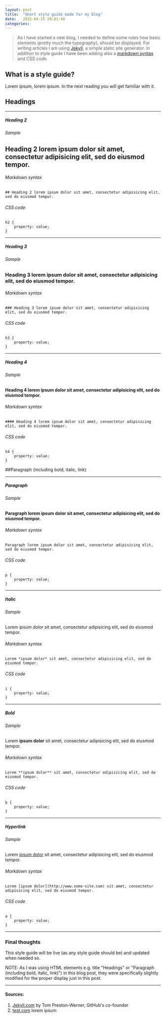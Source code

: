 ```yaml
---
layout: post
title:  "Short style guide made for my blog"
date:   2015-04-15 20:01:48
categories: 
---
```


> As I have started a new blog, I needed to define some rules how basic elements (pretty much the typography), should be displayed. For writing articles I am using [Jekyll][1], a simple static site generator. In addition to style guide I have been adding also a [markdown syntax][2] and CSS code.

## What is a style guide?

Lorem ipsum, lorem ipsum. In the next reading you will get familiar with it.

## Headings

---

##### Heading 2

###### Sample

## Heading 2 lorem ipsum dolor sit amet, consectetur adipisicing elit, sed do eiusmod tempor.

###### Markdown syntax 
    
    ## Heading 2 lorem ipsum dolor sit amet, consectetur adipisicing elit, sed do eiusmod tempor.

###### CSS code 

    h2 {
        property: value;
    }

---

##### Heading 3

###### Sample

### Heading 3 lorem ipsum dolor sit amet, consectetur adipisicing elit, sed do eiusmod tempor.

###### Markdown syntax 
    
    ### Heading 3 lorem ipsum dolor sit amet, consectetur adipisicing elit, sed do eiusmod tempor.

###### CSS code 

    h3 {
        property: value;
    }

---

##### Heading 4

###### Sample

#### Heading 4 lorem ipsum dolor sit amet, consectetur adipisicing elit, sed do eiusmod tempor.

###### Markdown syntax 
    
    #### Heading 4 lorem ipsum dolor sit amet, consectetur adipisicing elit, sed do eiusmod tempor.

###### CSS code 

    h4 {
        property: value;
    }

##Paragraph (including bold, italic, link)

---

##### Paragraph

###### Sample

#### Paragraph lorem ipsum dolor sit amet, consectetur adipisicing elit, sed do eiusmod tempor.

###### Markdown syntax 
    
    Paragraph lorem ipsum dolor sit amet, consectetur adipisicing elit, sed do eiusmod tempor.

###### CSS code 

    p {
        property: value;
    }

---

##### Italic

###### Sample

Lorem *ipsum dolor* sit amet, consectetur adipisicing elit, sed do eiusmod tempor.

###### Markdown syntax 
    
    Lorem *ipsum dolor* sit amet, consectetur adipisicing elit, sed do eiusmod tempor.

###### CSS code 

    i {
        property: value;
    }

---

##### Bold

###### Sample

Lorem **ipsum dolor** sit amet, consectetur adipisicing elit, sed do eiusmod tempor.

###### Markdown syntax 
    
    Lorem **ipsum dolor** sit amet, consectetur adipisicing elit, sed do eiusmod tempor.

###### CSS code 

    b {
        property: value;
    }

---

##### Hyperlink

###### Sample

Lorem [ipsum dolor](http://www.some-site.com) sit amet, consectetur adipisicing elit, sed do eiusmod tempor.

###### Markdown syntax 
    
    Lorem [ipsum dolor](http://www.some-site.com) sit amet, consectetur adipisicing elit, sed do eiusmod tempor.

###### CSS code 

    a {
        property: value;
    }

---

### Final thoughts

This style guide will be live (as any style guide should be) and updated when needed so.

NOTE: As I was using HTML elements e.g. title "Headings" or "Paragraph (including bold, italic, link)") in this blog post, they were specifically slightly modified for the proper display just in this post.

* * *

[1]: http://jekyllrb.com "Jekyll"
[2]: http://daringfireball.net/projects/markdown/ "Markdown"

#### Sources:

1. [Jekyll.com](http://jekyllrb.com) by Tom Preston-Werner, GitHub's co-founder
2. [test.com](http://www.test.com) lorem ipsum 